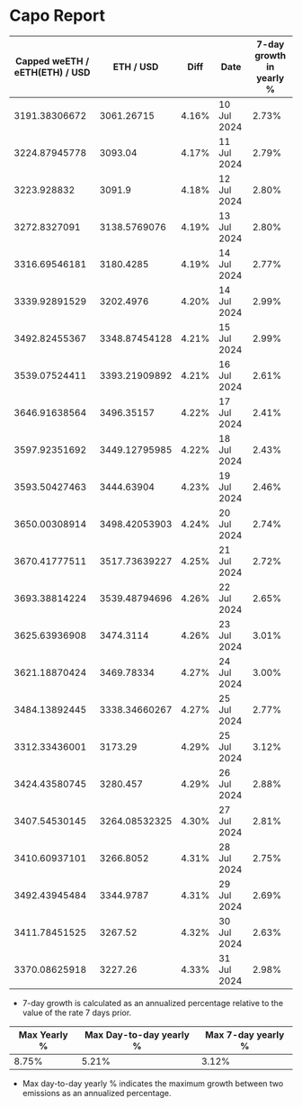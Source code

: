# Capo Report

| Capped weETH / eETH(ETH) / USD | ETH / USD | Diff | Date | 7-day growth in yearly % |
| --- | --- | --- | --- | --- |
| 3191.38306672 | 3061.26715 | 4.16% | 10 Jul 2024 | 2.73% |
| 3224.87945778 | 3093.04 | 4.17% | 11 Jul 2024 | 2.79% |
| 3223.928832 | 3091.9 | 4.18% | 12 Jul 2024 | 2.80% |
| 3272.8327091 | 3138.5769076 | 4.19% | 13 Jul 2024 | 2.80% |
| 3316.69546181 | 3180.4285 | 4.19% | 14 Jul 2024 | 2.77% |
| 3339.92891529 | 3202.4976 | 4.20% | 14 Jul 2024 | 2.99% |
| 3492.82455367 | 3348.87454128 | 4.21% | 15 Jul 2024 | 2.99% |
| 3539.07524411 | 3393.21909892 | 4.21% | 16 Jul 2024 | 2.61% |
| 3646.91638564 | 3496.35157 | 4.22% | 17 Jul 2024 | 2.41% |
| 3597.92351692 | 3449.12795985 | 4.22% | 18 Jul 2024 | 2.43% |
| 3593.50427463 | 3444.63904 | 4.23% | 19 Jul 2024 | 2.46% |
| 3650.00308914 | 3498.42053903 | 4.24% | 20 Jul 2024 | 2.74% |
| 3670.41777511 | 3517.73639227 | 4.25% | 21 Jul 2024 | 2.72% |
| 3693.38814224 | 3539.48794696 | 4.26% | 22 Jul 2024 | 2.65% |
| 3625.63936908 | 3474.3114 | 4.26% | 23 Jul 2024 | 3.01% |
| 3621.18870424 | 3469.78334 | 4.27% | 24 Jul 2024 | 3.00% |
| 3484.13892445 | 3338.34660267 | 4.27% | 25 Jul 2024 | 2.77% |
| 3312.33436001 | 3173.29 | 4.29% | 25 Jul 2024 | 3.12% |
| 3424.43580745 | 3280.457 | 4.29% | 26 Jul 2024 | 2.88% |
| 3407.54530145 | 3264.08532325 | 4.30% | 27 Jul 2024 | 2.81% |
| 3410.60937101 | 3266.8052 | 4.31% | 28 Jul 2024 | 2.75% |
| 3492.43945484 | 3344.9787 | 4.31% | 29 Jul 2024 | 2.69% |
| 3411.78451525 | 3267.52 | 4.32% | 30 Jul 2024 | 2.63% |
| 3370.08625918 | 3227.26 | 4.33% | 31 Jul 2024 | 2.98% |


* 7-day growth is calculated as an annualized percentage relative to the value of the rate 7 days prior. 


| Max Yearly % | Max Day-to-day yearly % | Max 7-day yearly % | 
| --- | --- | --- |
| 8.75% | 5.21% | 3.12% | 


* Max day-to-day yearly % indicates the maximum growth between two emissions as an annualized percentage. 
